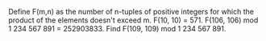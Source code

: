 
Define F(m,n) as the number of n-tuples of positive integers for which the product of the elements doesn't exceed m.
F(10, 10) = 571.
F(106, 106) mod 1&#160;234&#160;567&#160;891 = 252903833.
Find F(109, 109) mod 1&#160;234&#160;567&#160;891.
